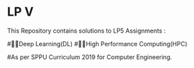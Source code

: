 # LP V
This Repository contains solutions to LP5 Assignments :

#🎯📒Deep Learning(DL)
#🎯📘High Performance Computing(HPC)

#As per SPPU Curriculum 2019 for Computer Engineering.
